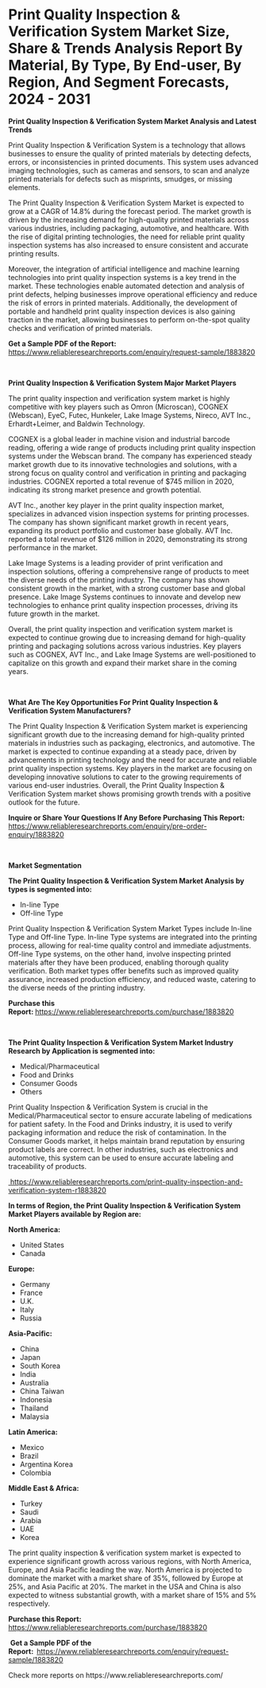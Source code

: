 <p><h1>Print Quality Inspection & Verification System Market Size, Share & Trends Analysis Report By Material, By Type, By End-user, By Region, And Segment Forecasts, 2024 - 2031</h1></p><p><strong>Print Quality Inspection & Verification System Market Analysis and Latest Trends</strong></p>
<p><p>Print Quality Inspection & Verification System is a technology that allows businesses to ensure the quality of printed materials by detecting defects, errors, or inconsistencies in printed documents. This system uses advanced imaging technologies, such as cameras and sensors, to scan and analyze printed materials for defects such as misprints, smudges, or missing elements.</p><p>The Print Quality Inspection & Verification System Market is expected to grow at a CAGR of 14.8% during the forecast period. The market growth is driven by the increasing demand for high-quality printed materials across various industries, including packaging, automotive, and healthcare. With the rise of digital printing technologies, the need for reliable print quality inspection systems has also increased to ensure consistent and accurate printing results.</p><p>Moreover, the integration of artificial intelligence and machine learning technologies into print quality inspection systems is a key trend in the market. These technologies enable automated detection and analysis of print defects, helping businesses improve operational efficiency and reduce the risk of errors in printed materials. Additionally, the development of portable and handheld print quality inspection devices is also gaining traction in the market, allowing businesses to perform on-the-spot quality checks and verification of printed materials.</p></p>
<p><strong>Get a Sample PDF of the Report:&nbsp;</strong> <a href="https://www.reliableresearchreports.com/enquiry/request-sample/1883820">https://www.reliableresearchreports.com/enquiry/request-sample/1883820</a></p>
<p>&nbsp;</p>
<p><strong>Print Quality Inspection & Verification System Major Market Players</strong></p>
<p><p>The print quality inspection and verification system market is highly competitive with key players such as Omron (Microscan), COGNEX (Webscan), EyeC, Futec, Hunkeler, Lake Image Systems, Nireco, AVT Inc., Erhardt+Leimer, and Baldwin Technology.</p><p>COGNEX is a global leader in machine vision and industrial barcode reading, offering a wide range of products including print quality inspection systems under the Webscan brand. The company has experienced steady market growth due to its innovative technologies and solutions, with a strong focus on quality control and verification in printing and packaging industries. COGNEX reported a total revenue of $745 million in 2020, indicating its strong market presence and growth potential.</p><p>AVT Inc., another key player in the print quality inspection market, specializes in advanced vision inspection systems for printing processes. The company has shown significant market growth in recent years, expanding its product portfolio and customer base globally. AVT Inc. reported a total revenue of $126 million in 2020, demonstrating its strong performance in the market.</p><p>Lake Image Systems is a leading provider of print verification and inspection solutions, offering a comprehensive range of products to meet the diverse needs of the printing industry. The company has shown consistent growth in the market, with a strong customer base and global presence. Lake Image Systems continues to innovate and develop new technologies to enhance print quality inspection processes, driving its future growth in the market.</p><p>Overall, the print quality inspection and verification system market is expected to continue growing due to increasing demand for high-quality printing and packaging solutions across various industries. Key players such as COGNEX, AVT Inc., and Lake Image Systems are well-positioned to capitalize on this growth and expand their market share in the coming years.</p></p>
<p>&nbsp;</p>
<p><strong>What Are The Key Opportunities For Print Quality Inspection & Verification System Manufacturers?</strong></p>
<p><p>The Print Quality Inspection & Verification System market is experiencing significant growth due to the increasing demand for high-quality printed materials in industries such as packaging, electronics, and automotive. The market is expected to continue expanding at a steady pace, driven by advancements in printing technology and the need for accurate and reliable print quality inspection systems. Key players in the market are focusing on developing innovative solutions to cater to the growing requirements of various end-user industries. Overall, the Print Quality Inspection & Verification System market shows promising growth trends with a positive outlook for the future.</p></p>
<p><strong>Inquire or Share Your Questions If Any Before Purchasing This Report:</strong> <a href="https://www.reliableresearchreports.com/enquiry/pre-order-enquiry/1883820">https://www.reliableresearchreports.com/enquiry/pre-order-enquiry/1883820</a></p>
<p>&nbsp;</p>
<p><strong>Market Segmentation</strong></p>
<p><strong>The Print Quality Inspection & Verification System Market Analysis by types is segmented into:</strong></p>
<p><ul><li>In-line Type</li><li>Off-line Type</li></ul></p>
<p><p>Print Quality Inspection & Verification System Market Types include In-line Type and Off-line Type. In-line Type systems are integrated into the printing process, allowing for real-time quality control and immediate adjustments. Off-line Type systems, on the other hand, involve inspecting printed materials after they have been produced, enabling thorough quality verification. Both market types offer benefits such as improved quality assurance, increased production efficiency, and reduced waste, catering to the diverse needs of the printing industry.</p></p>
<p><strong>Purchase this Report:&nbsp;</strong><a href="https://www.reliableresearchreports.com/purchase/1883820">https://www.reliableresearchreports.com/purchase/1883820</a></p>
<p>&nbsp;</p>
<p><strong>The Print Quality Inspection & Verification System Market Industry Research by Application is segmented into:</strong></p>
<p><ul><li>Medical/Pharmaceutical</li><li>Food and Drinks</li><li>Consumer Goods</li><li>Others</li></ul></p>
<p><p>Print Quality Inspection & Verification System is crucial in the Medical/Pharmaceutical sector to ensure accurate labeling of medications for patient safety. In the Food and Drinks industry, it is used to verify packaging information and reduce the risk of contamination. In the Consumer Goods market, it helps maintain brand reputation by ensuring product labels are correct. In other industries, such as electronics and automotive, this system can be used to ensure accurate labeling and traceability of products.</p></p>
<p><a href="https://www.reliableresearchreports.com/print-quality-inspection-and-verification-system-r1883820">&nbsp;https://www.reliableresearchreports.com/print-quality-inspection-and-verification-system-r1883820</a></p>
<p><strong>In terms of Region, the Print Quality Inspection & Verification System Market Players available by Region are:</strong></p>
<p>
    <p> <strong> North America: </strong>
        <ul>
            <li>United States</li>
            <li>Canada</li>
        </ul>
        </p> 
    <p> <strong> Europe: </strong>
        <ul>
            <li>Germany</li>
            <li>France</li>
            <li>U.K.</li>
            <li>Italy</li>
            <li>Russia</li>
        </ul>
        </p> 
    <p> <strong> Asia-Pacific: </strong>
        <ul>
            <li>China</li>
            <li>Japan</li>
            <li>South Korea</li>
            <li>India</li>
            <li>Australia</li>
            <li>China Taiwan</li>
            <li>Indonesia</li>
            <li>Thailand</li>
            <li>Malaysia</li>
        </ul>
        </p> 
    <p> <strong> Latin America: </strong>
        <ul>
            <li>Mexico</li>
            <li>Brazil</li>
            <li>Argentina Korea</li>
            <li>Colombia</li>
        </ul>
        </p> 
    <p> <strong> Middle East & Africa: </strong>
        <ul>
            <li>Turkey</li>
            <li>Saudi</li>
            <li>Arabia</li>
            <li>UAE</li>
            <li>Korea</li>
        </ul>
    </p>
    </p>
<p><p>The print quality inspection & verification system market is expected to experience significant growth across various regions, with North America, Europe, and Asia Pacific leading the way. North America is projected to dominate the market with a market share of 35%, followed by Europe at 25%, and Asia Pacific at 20%. The market in the USA and China is also expected to witness substantial growth, with a market share of 15% and 5% respectively.</p></p>
<p><strong>Purchase this Report: </strong><a href="https://www.reliableresearchreports.com/purchase/1883820">https://www.reliableresearchreports.com/purchase/1883820</a></p>
<p>&nbsp;<strong>Get a Sample PDF of the Report:&nbsp;&nbsp;</strong><a href="https://www.reliableresearchreports.com/enquiry/request-sample/1883820">https://www.reliableresearchreports.com/enquiry/request-sample/1883820</a></p>
<p><strong></strong></p>
<p>Check more reports on https://www.reliableresearchreports.com/</p>